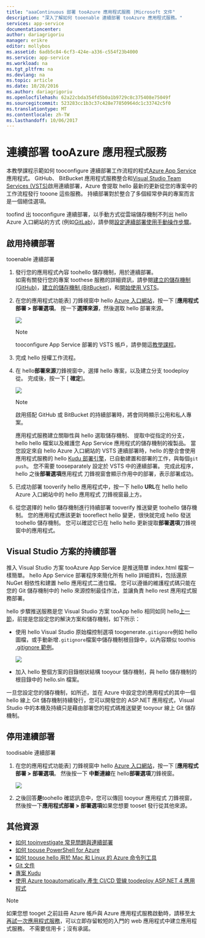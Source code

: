 ```yaml
---
title: "aaaContinuous 部署 tooAzure 應用程式服務 |Microsoft 文件"
description: "深入了解如何 tooenable 連續部署 tooAzure 應用程式服務。"
services: app-service
documentationcenter: 
author: dariagrigoriu
manager: erikre
editor: mollybos
ms.assetid: 6adb5c84-6cf3-424e-a336-c554f23b4000
ms.service: app-service
ms.workload: na
ms.tgt_pltfrm: na
ms.devlang: na
ms.topic: article
ms.date: 10/28/2016
ms.author: dariagrigoriu
ms.openlocfilehash: 62a22cbda354fd5b0a1b9729c8c375408e75049f
ms.sourcegitcommit: 523283cc1b3c37c428e77850964dc1c33742c5f0
ms.translationtype: MT
ms.contentlocale: zh-TW
ms.lasthandoff: 10/06/2017
---
```

# <a name="continuous-deployment-tooazure-app-service"></a>連續部署 tooAzure 應用程式服務
本教學課程示範如何 tooconfigure 連續部署工作流程的程式[Azure App Service]應用程式。 GitHub、 BitBucket 應用程式服務整合和[Visual Studio Team Services (VSTS)](https://www.visualstudio.com/team-services/)啟用連續部署，Azure 會提取 hello 最新的更新從您的專案中的工作流程發行 tooone 這些服務。 持續部署對於整合了多個經常參與的專案而言是一個絕佳選項。

toofind 出 tooconfigure 連續部署，以手動方式從雲端儲存機制不列出 hello Azure 入口網站的方式 (例如[GitLab](https://gitlab.com/))，請參閱[設定連續部署使用手動操作步驟](https://github.com/projectkudu/kudu/wiki/Continuous-deployment#setting-up-continuous-deployment-using-manual-steps)。

## <a name="overview"></a>啟用持續部署
tooenable 連續部署

1. 發行您的應用程式內容 toohello 儲存機制，用於連續部署。  
    如需有關發行您的專案 toothese 服務的詳細資訊，請參閱[建立的儲存機制 (GitHub)]，[建立的儲存機制 (BitBucket)]，和[開始使用 VSTS]。
2. 在您的應用程式功能表] 刀鋒視窗中 hello [Azure 入口網站]，按一下 [**應用程式部署 > 部署選項**。 按一下**選擇來源**，然後選取 hello 部署來源。  
   
    ![](./media/app-service-continuous-deployment/cd_options.png)
   
   > [!NOTE]
   > tooconfigure App Service 部署的 VSTS 帳戶，請參閱這[教學課程](https://github.com/projectkudu/kudu/wiki/Setting-up-a-VSTS-account-so-it-can-deploy-to-a-Web-App)。
   > 
   > 
3. 完成 hello 授權工作流程。
4. 在 hello**部署來源**刀鋒視窗中，選擇 hello 專案，以及建立分支 toodeploy 從。 完成後，按一下 [ **確定**]。
   
    ![](./media/app-service-continuous-deployment/github_option.png)
   
   > [!NOTE]
   > 啟用搭配 GitHub 或 BitBucket 的持續部署時，將會同時顯示公用和私人專案。
   > 
   > 
   
    應用程式服務建立關聯性與 hello 選取儲存機制、 提取中從指定的分支，hello hello 檔案以及維護您 App Service 應用程式的儲存機制的複製品。 當您設定來自 hello Azure 入口網站的 VSTS 連續部署時，hello 的整合會使用應用程式服務的 hello [Kudu 部署引擎](https://github.com/projectkudu/kudu/wiki)，已自動建置和部署的工作，與每個`git push`。 您不需要 tooseparately 設定於 VSTS 中的連續部署。 完成此程序，hello 之後**部署選項**應用程式 刀鋒視窗會顯示作用中的部署，表示部署成功。
5. 已成功部署 tooverify hello 應用程式中，按一下 hello **URL**在 hello hello Azure 入口網站中的 hello 應用程式 刀鋒視窗最上方。
6. 從您選擇的 hello 儲存機制進行持續部署 tooverify 推送變更 toohello 儲存機制。 您的應用程式應該更新 tooreflect hello 變更，很快就完成 hello 發送 toohello 儲存機制。 您可以確認它已在 hello hello 更新提取**部署選項**刀鋒視窗中的應用程式。

## <a name="VSsolution"></a>Visual Studio 方案的持續部署
推入 Visual Studio 方案 tooAzure App Service 是推送簡單 index.html 檔案一樣簡單。 hello App Service 部署程序來簡化所有 hello 詳細資料，包括還原 NuGet 相依性和建置 hello 應用程式二進位檔。 您可以遵循的維護程式碼只能在您的 Git 儲存機制中的 hello 來源控制最佳作法，並讓負責 hello rest 應用程式服務部署。

hello 步驟推送服務是您 Visual Studio 方案 tooApp hello 相同如同 hello[上一節](#overview)，前提是您設定您的解決方案和儲存機制，如下所示：

* 使用 hello Visual Studio 原始檔控制選項 toogenerate`.gitignore`例如 hello 圖檔，或手動新增`.gitignore`檔案中儲存機制根目錄中，以內容類似 toothis [.gitignore 範例](https://github.com/github/gitignore/blob/master/VisualStudio.gitignore)。
  
  ![](./media/app-service-continuous-deployment/VS_source_control.png)
* 加入 hello 整個方案的目錄樹狀結構 tooyour 儲存機制，與 hello 儲存機制的根目錄中的 hello.sln 檔案。

一旦您設定您的儲存機制，如所述，並在 Azure 中設定您的應用程式的其中一個 hello 線上 Git 儲存機制持續發行，您可以開發您的 ASP.NET 應用程式，Visual Studio 中的本機及持續只是藉由部署您的程式碼推送變更 tooyour 線上 Git 儲存機制。

## <a name="disableCD"></a>停用連續部署
toodisable 連續部署

1. 在您的應用程式功能表] 刀鋒視窗中 hello [Azure 入口網站]，按一下 [**應用程式部署 > 部署選項**。 然後按一下 **中斷連線**在 hello**部署選項**刀鋒視窗。
   
    ![](./media/app-service-continuous-deployment/cd_disconnect.png)
2. 之後回答**是**toohello 確認訊息中，您可以傳回 tooyour 應用程式 刀鋒視窗，然後按一下**應用程式部署 > 部署選項**如果您想要 tooset 發行從其他來源。

## <a name="additional-resources"></a>其他資源
* [如何 tooinvestigate 常見問題與連續部署](https://github.com/projectkudu/kudu/wiki/Investigating-continuous-deployment)
* [如何 toouse PowerShell for Azure]
* [如何 toouse hello 用於 Mac 和 Linux 的 Azure 命令列工具]
* [Git 文件]
* [專案 Kudu](https://github.com/projectkudu/kudu/wiki)
* [使用 Azure tooautomatically 產生 CI/CD 管線 toodeploy ASP.NET 4 應用程式](https://www.visualstudio.com/docs/build/get-started/aspnet-4-ci-cd-azure-automatic)

> [!NOTE]
> 如果您想 tooget 之前註冊 Azure 帳戶與 Azure 應用程式服務啟動時，請移至太[再試一次應用程式服務](https://azure.microsoft.com/try/app-service/)，可以立即存留較短的入門的 web 應用程式中建立應用程式服務。 不需要信用卡；沒有承諾。
> 
> 

[Azure App Service]: https://azure.microsoft.com/en-us/documentation/articles/app-service-changes-existing-services/
[Azure 入口網站]: https://portal.azure.com
[VSTS Portal]: https://www.visualstudio.com/en-us/products/visual-studio-team-services-vs.aspx
[Installing Git]: http://git-scm.com/book/en/Getting-Started-Installing-Git
[如何 toouse PowerShell for Azure]: /powershell/azureps-cmdlets-docs
[如何 toouse hello 用於 Mac 和 Linux 的 Azure 命令列工具]:../cli-install-nodejs.md
[Git 文件]: http://git-scm.com/documentation

[建立的儲存機制 (GitHub)]: https://help.github.com/articles/create-a-repo
[建立的儲存機制 (BitBucket)]: https://confluence.atlassian.com/display/BITBUCKET/Create+an+Account+and+a+Git+Repo
[開始使用 VSTS]: https://www.visualstudio.com/docs/vsts-tfs-overview
